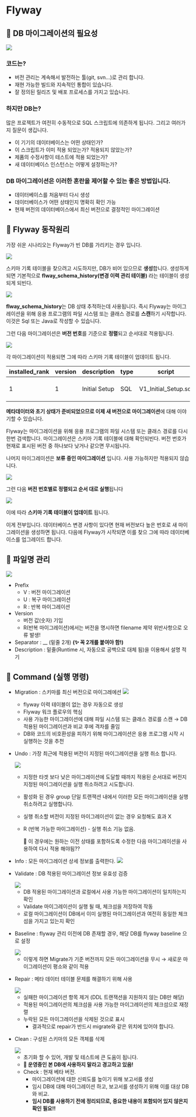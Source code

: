 # Flyway

## 🫥 DB 마이그레이션의 필요성
<img src="./docs/images/wrong1.png">

### 코드는?
- 버전 관리는 계속해서 발전하는 툴(git, svn...)로 관리 합니다.
- 재현 가능한 빌드와 지속적인 통합이 있습니다.
- 잘 정의된 릴리즈 및 배포 프로세스를 가지고 있습니다.

### 하지만 DB는?
많은 프로젝트가 여전히 수동적으로 SQL 스크립트에 의존하게 됩니다.
그리고 여러가지 질문이 생깁니다.
- 이 기기의 데이터베이스는 어떤 상태인가?
- 이 스크립트가 이미 적용 되었는가? 적용되지 않았는가?
- 제품의 수정사항이 테스트에 적용 되었는가?
- 새 데이터베이스 인스턴스는 어떻게 설정하는가?

### DB 마이그레이션은 이러한 혼란을 제어할 수 있는 좋은 방법입니다.
- 데이터베이스를 처음부터 다시 생성
- 데이터베이스가 어떤 상태인지 명확히 확인 가능
- 현재 버전의 데이터베이스에서 최신 버전으로 결정적인 마이그레이션

## 🐶 Flyway 동작원리
가장 쉬운 시나리오는 Flyway가 빈 DB를 가리키는 경우 입니다.

<img src="./docs/images/operation01.png">

스키마 기록 테이블을 찾으려고 시도하지만, DB가 비어 있으므로 **생성**합니다.
생성하게 되면 기본적으로 **flway_schema_history(변경 이력 관리 테이블)** 라는 테이블이 생성되게 되빈다.

<img src="./docs/images/operation02.png">

**flway_schema_history**는 DB 상태 추적하는데 사용됩니다.
즉시 Flyway는 마이그레이션을 위해 응용 프로그램의 파일 시스템 또는 클래스 경로를 **스캔**하기 시작합니다.
이것은 Sql 또는 Java로 작성할 수 있습니다.

그런 다음 마이그레이션은 **버전 번호**를 기준으로 **정렬**되고 순서대로 적용됩니다.

<img src="./docs/images/operation03.png">

각 마이그레이션이 적용되면 그에 따라 스키마 기록 테이블이 업데이트 됩니다.

<table>
    <thead>
        <tr>
            <th>installed_rank</th>
            <th>version</th>
            <th>description</th>
            <th>type</th>
            <th>script</th>
            <th>checksum</th>
            <th>installed_by</th>
            <th>installed_on</th>
            <th>execution_time</th>
            <th>success</th>
        </tr>
    </thead>
    <tbody>
        <tr>
            <td>1</td>
            <td>1</td>
            <td>Initial Setup</td>
            <td>SQL</td>
            <td>V1_Initial_Setup.sql</td>
            <td>1996767037</td>
            <td>midas</td>
            <td>2022-06-20 10:50:00</td>
            <td>546</td>
            <td>true</td>
        </tr>
    </tbody>
</table>

**메타데이터와 초기 상태가 준비되었으므로 이제 새 버전으로 마이그레이션**에 대해 이야기할 수 있습니다.

Flyway는 마이그레이션을 위해 응용 프로그램의 파일 시스템 또는 클래스 경로를 다시 한번 검색합니다.
마이그레이션은 스키마 기록 테이블에 대해 확인되빈다.
버전 번호가 현재로 표시된 버전 중 하나보다 낮거나 같으면 무시됩니다.

나머지 마이그레이션은 **보류 중인 마이그레이션** 입니다. 사용 가능하지만 적용되지 않습니다.

<img src="./docs/images/operation04.png">

그런 다음 **버전 번호별로 정렬되고 순서 대로 실행**됩니다

<img src="./docs/images/operation05.png">

이에 따라 **스키마 기록 테이블이 업데이트** 됩니다.

이게 전부입니다. 데이터베이스 변경 사항이 있다면 현재 버전보다 높은 번호로 새 마이그레이션을 생성하면 됩니다.
다음에 Flyway가 시작되면 이를 찾으 그에 따라 데이터베이스를 업그레이드 합니다.


## 🧩 파일명 관리
<img src="./docs/images/using01.png">

- Prefix
    - V : 버전 마이그레이션
    - U : 복구 마이그레이션
    - R : 반복 마이그레이션
- Version
    - 버전 값(숫자) 기입
    - R(반복 마이그레이션)에서는 버전을 명시하면 filename 제약 위반사항으로 오류 발생!
- Separator : __ (밑줄 2개) **(✨ 꼭 2개를 붙여야 함!)**
- Description : 밑줄(Runtime 시, 자동으로 공백으로 대체 됨)을 이용해서 설명 적기

## 🔫 Command (실행 명령)
- Migration : 스키마를 최신 버전으로 마이그레에션
  <img src="./docs/images/command-migrate.png">
    - flyway 이력 테이블이 없는 경우 자동으로 생성
    - Flyway 워크 플로우의 핵심
    - 사용 가능한 마이그레이션에 대해 파일 시스템 또는 클래스 경로를 스캔 → DB 적용된 마이그레이션과 비교 후에 격차를 줄임
    - DB와 코드의 비호환성을 피하기 위해 마이그레이션은 응용 프로그램 시작 시 실행하는 것을 추천
- Undo : 가장 최근에 적용된 버전이 지정된 마이그레이션을 실행 취소 합니다.

  <img src="./docs/images/command-undo.png">

    - 지정한 타겟 보다 낮은 마이그레이션에 도달할 때까지 적용된 순서대로 버전지 지정된 마이그레이션을 실행 취소하려고 시도합니다.
    - 활성화 된 경우 group 단일 트랜잭션 내에서 이러한 모든 마이그레이션을 실행 취소하려고 실행합니다.
    - 실행 취소할 버전이 지정된 마이그레이션이 없는 경우 요청해도 효과 X
    - R (반복 가능한 마이그레이션) - 실행 취소 기능 없음.

      🤔 이 경우에는 원하는 이전 상태를 포함하도록 수정한 다음 마이그레이션을 사용하여 다시 적용 해야됨??
- Info : 모든 마이그레이션 상세 정보를 출력한다.
  <img src="./docs/images/command-info.png">
- Validate : DB 적용된 마이그레이션 정보 유효성 검증

  <img src="./docs/images/command-validate.png">

    - DB 적용된 마이그레이션과 로컬에서 사용 가능한 마이그레이션이 일치하는지 확인
    - Validate 마이그레이션이 실행 될 때, 체크섬을 저장하여 작동
    - 로컬 마이그레이션이 DB에서 이미 실행된 마이그레이션과 여전히 동일한 체크섬을 가지고 있는지 확인
- Baseline : flyway 관리 이전에 DB 존재할 경우, 해당 DB를 flyway baseline 으로 설정

  <img src="./docs/images/command-baseline.png">

    - 이렇게 하면 Migrate가 기준 버전까지 모든 마이그레이션을 무시 → 새로운 마이그레이션이 평소와 같이 적용
- Repair : 메타 데이터 테이블 문제를 해결하기 위해 사용

  <img src="./docs/images/command-repair.png">

    - 실패한 마이그레이션 항목 제거 (DDL 트랜잭션을 지원하지 않는 DB만 해당)
    - 적용된 마이그레이션의 체크섬을 사용 가능한 마이그레이션의 체크섬으로 재정렬
    - 누락된 모든 마이그레이션을 삭제된 것으로 표시
        - 결과적으로 repair가 반드시 migrate와 같은 위치에 있어야 합니다.

- Clean : 구성된 스키마의 모든 객체를 삭제

  <img src="./docs/images/command-clean.png">

    - 초기화 할 수 있어, 개발 및 테스트에 큰 도움이 됩니다.
    - **🚫 운영중인 본 DB에 사용하지 말라고 경고하고 있음!**
    - Check : 현재 베타 버전.
        - 마이그레이션에 대한 신뢰도를 높이기 위해 보고서를 생성
        - 임시 DB에 대해 마이그레이션 하고, 보고서를 생성하기 위해 이를 대상 DB와 비교.
        - **임시 DB를 사용하기 전에 정리되므로, 중요한 내용이 포함되어 있지 않은지 확인 필요!!**
